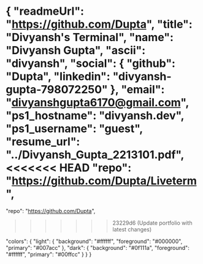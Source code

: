 {
  "readmeUrl": "https://github.com/Dupta",
  "title": "Divyansh's Terminal",
  "name": "Divyansh Gupta",
  "ascii": "divyansh",
  "social": {
    "github": "Dupta",
    "linkedin": "divyansh-gupta-798072250"
  },
  "email": "divyanshgupta6170@gmail.com",
  "ps1_hostname": "divyansh.dev",
  "ps1_username": "guest",
  "resume_url": "../Divyansh_Gupta_2213101.pdf",
<<<<<<< HEAD
  "repo": "https://github.com/Dupta/Liveterm",
=======
  "repo": "https://github.com/Dupta",
>>>>>>> 23229d6 (Update portfolio with latest changes)
  
  "colors": {
    "light": {
      "background": "#ffffff",
      "foreground": "#000000",
      "primary": "#007acc"
    },
    "dark": {
      "background": "#0f111a",
      "foreground": "#ffffff",
      "primary": "#00ffcc"
    }
  }
}
